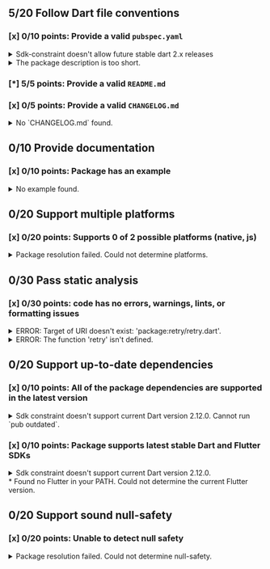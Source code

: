 ## 5/20 Follow Dart file conventions

### [x] 0/10 points: Provide a valid `pubspec.yaml`

<details>
<summary>
Sdk-constraint doesn't allow future stable dart 2.x releases
</summary>

`pubspec.yaml:8:8`

```
  ╷
8 │   sdk: ">=2.12.0-0 <2.12.0"
  │        ^^^^^^^^^^^^^^^^^^^^
  ╵
```

</details>
<details>
<summary>
The package description is too short.
</summary>

Add more detail to the `description` field of `pubspec.yaml`. Use 60 to 180 characters to describe the package, what it does, and its target use case.
</details>

### [*] 5/5 points: Provide a valid `README.md`


### [x] 0/5 points: Provide a valid `CHANGELOG.md`

<details>
<summary>
No `CHANGELOG.md` found.
</summary>

Changelog entries help developers follow the progress of your package. See the [example](https://raw.githubusercontent.com/dart-lang/stagehand/master/templates/package-simple/CHANGELOG.md) generated by `stagehand`.
</details>

## 0/10 Provide documentation

### [x] 0/10 points: Package has an example

<details>
<summary>
No example found.
</summary>

See [package layout](https://dart.dev/tools/pub/package-layout#examples) guidelines on how to add an example.
</details>

## 0/20 Support multiple platforms

### [x] 0/20 points: Supports 0 of 2 possible platforms (native, js)

<details>
<summary>
Package resolution failed. Could not determine platforms.
</summary>

Run `pub get` for more information.
</details>

## 0/30 Pass static analysis

### [x] 0/30 points: code has no errors, warnings, lints, or formatting issues

<details>
<summary>
ERROR: Target of URI doesn't exist: 'package:retry/retry.dart'.
</summary>

`lib/_dummy_pkg.dart:1:8`

```
  ╷
1 │ import 'package:retry/retry.dart';
  │        ^^^^^^^^^^^^^^^^^^^^^^^^^^
  ╵
```

To reproduce make sure you are using [pedantic](https://pub.dev/packages/pedantic#using-the-lints) and run `dartanalyzer lib/_dummy_pkg.dart`
</details>
<details>
<summary>
ERROR: The function 'retry' isn't defined.
</summary>

`lib/_dummy_pkg.dart:5:3`

```
  ╷
5 │   retry(() {
  │   ^^^^^
  ╵
```

To reproduce make sure you are using [pedantic](https://pub.dev/packages/pedantic#using-the-lints) and run `dartanalyzer lib/_dummy_pkg.dart`
</details>

## 0/20 Support up-to-date dependencies

### [x] 0/10 points: All of the package dependencies are supported in the latest version

<details>
<summary>
Sdk constraint doesn't support current Dart version 2.12.0. Cannot run `pub outdated`.
</summary>

`pubspec.yaml:8:8`

```
  ╷
8 │   sdk: ">=2.12.0-0 <2.12.0"
  │        ^^^^^^^^^^^^^^^^^^^^
  ╵
```

</details>

### [x] 0/10 points: Package supports latest stable Dart and Flutter SDKs

<details>
<summary>
Sdk constraint doesn't support current Dart version 2.12.0.
</summary>

`pubspec.yaml:8:8`

```
  ╷
8 │   sdk: ">=2.12.0-0 <2.12.0"
  │        ^^^^^^^^^^^^^^^^^^^^
  ╵
```

Try widening the upper boundary of the constraint.
</details>
* Found no Flutter in your PATH. Could not determine the current Flutter version.

## 0/20 Support sound null-safety

### [x] 0/20 points: Unable to detect null safety

<details>
<summary>
Package resolution failed. Could not determine null-safety.
</summary>

Run `pub get` for more information.
</details>